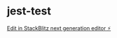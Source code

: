# jest-test

[Edit in StackBlitz next generation editor ⚡️](https://stackblitz.com/~/github.com/Attainy/jest-test)